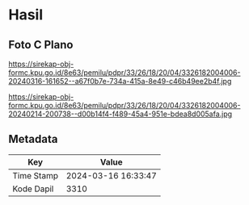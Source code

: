 # Hasil

## Foto C Plano

https://sirekap-obj-formc.kpu.go.id/8e63/pemilu/pdpr/33/26/18/20/04/3326182004006-20240316-161652--a67f0b7e-734a-415a-8e49-c46b49ee2b4f.jpg

https://sirekap-obj-formc.kpu.go.id/8e63/pemilu/pdpr/33/26/18/20/04/3326182004006-20240214-200738--d00b14f4-f489-45a4-951e-bdea8d005afa.jpg


## Metadata

| Key        | Value               |
| ---------- | ------------------- |
| Time Stamp | 2024-03-16 16:33:47 |
| Kode Dapil | 3310                |



